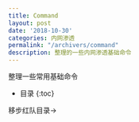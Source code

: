 ```yaml
---
title: Command
layout: post
date: '2018-10-30'
categories: 内网渗透
permalink: "/archivers/command"
description: 整理的一些内网渗透基础命令
---
```


整理一些常用基础命令
<!--more-->
* 目录
{:toc}

移步红队目录->